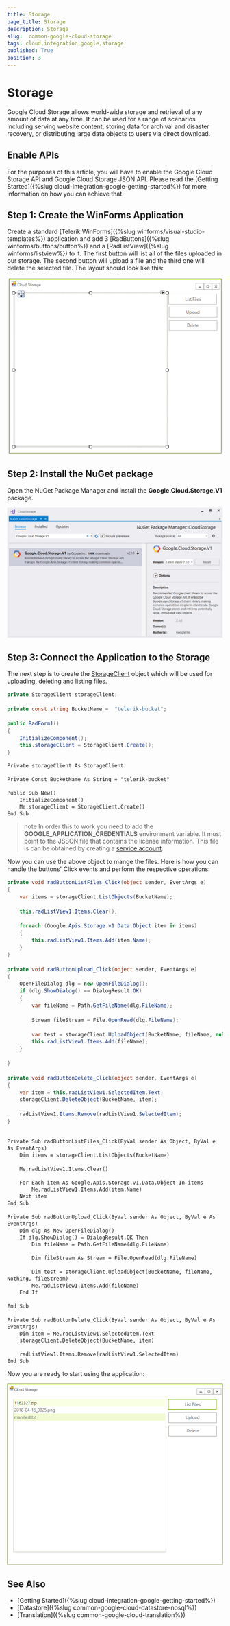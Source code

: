 ```yaml
---
title: Storage
page_title: Storage
description: Storage
slug:  common-google-cloud-storage
tags: cloud,integration,google,storage
published: True
position: 3
---
```


# Storage

Google Cloud Storage allows world-wide storage and retrieval of any amount of data at any time. It can be used for a range of scenarios including serving website content, storing data for archival and disaster recovery, or distributing large data objects to users via direct download.

## Enable APIs

For the purposes of this article, you will have to enable the Google Cloud Storage API and Google Cloud Storage JSON API. Please read the [Getting Started]({%slug cloud-integration-google-getting-started%}) for more information on how you can achieve that.

## Step 1: Create the  WinForms Application

Create a standard [Telerik WinForms]({%slug winforms/visual-studio-templates%}) application and add 3 [RadButtons]({%slug winforms/buttons/button%}) and a [RadListView]({%slug winforms/listview%}) to it. The first button will list all of the files uploaded in our storage. The second button will upload a file and the third one will delete the selected file. The layout should look like this:

![Google Cloud Storage Upload](images/google-cloud-storage001.png)

## Step 2: Install the NuGet package

Open the NuGet Package Manager and install the **Google.Cloud.Storage.V1** package.

![Google Cloud Storage Nuget](images/google-cloud-storage002.png)

## Step 3: Connect the Application to the Storage

The next step is to create the [StorageClient](https://googlecloudplatform.github.io/google-cloud-dotnet/docs/Google.Cloud.Storage.V1/api/Google.Cloud.Storage.V1.StorageClient.html) object which will be used for uploading, deleting and listing files.

````C#
private StorageClient storageClient;

private const string BucketName =  "telerik-bucket";

public RadForm1()
{
    InitializeComponent();
    this.storageClient = StorageClient.Create();
}

````
````VB.NET
Private storageClient As StorageClient

Private Const BucketName As String = "telerik-bucket"

Public Sub New()
    InitializeComponent()
    Me.storageClient = StorageClient.Create()
End Sub

````

>note In order this to work you need to add the __GOOGLE_APPLICATION_CREDENTIALS__ environment variable. It must point to the JSSON file that contains the license information. This file is can be obtained by creating a [service account](https://cloud.google.com/docs/authentication/). 

Now you can use the above object to mange the files. Here is how you can handle the buttons' Click events and perform the respective operations:

````C#
private void radButtonListFiles_Click(object sender, EventArgs e)
{
    var items = storageClient.ListObjects(BucketName);

    this.radListView1.Items.Clear();

    foreach (Google.Apis.Storage.v1.Data.Object item in items)
    {
        this.radListView1.Items.Add(item.Name);
    }
}

private void radButtonUpload_Click(object sender, EventArgs e)
{
    OpenFileDialog dlg = new OpenFileDialog();
    if (dlg.ShowDialog() == DialogResult.OK)
    {
        var fileName = Path.GetFileName(dlg.FileName);

        Stream fileStream = File.OpenRead(dlg.FileName);

        var test = storageClient.UploadObject(BucketName, fileName, null, fileStream);
        this.radListView1.Items.Add(fileName);
    }

}

private void radButtonDelete_Click(object sender, EventArgs e)
{
    var item = this.radListView1.SelectedItem.Text;
    storageClient.DeleteObject(BucketName, item);

    radListView1.Items.Remove(radListView1.SelectedItem);
}

````
````VB.NET

Private Sub radButtonListFiles_Click(ByVal sender As Object, ByVal e As EventArgs)
    Dim items = storageClient.ListObjects(BucketName)

    Me.radListView1.Items.Clear()

    For Each item As Google.Apis.Storage.v1.Data.Object In items
        Me.radListView1.Items.Add(item.Name)
    Next item
End Sub

Private Sub radButtonUpload_Click(ByVal sender As Object, ByVal e As EventArgs)
    Dim dlg As New OpenFileDialog()
    If dlg.ShowDialog() = DialogResult.OK Then
        Dim fileName = Path.GetFileName(dlg.FileName)

        Dim fileStream As Stream = File.OpenRead(dlg.FileName)

        Dim test = storageClient.UploadObject(BucketName, fileName, Nothing, fileStream)
        Me.radListView1.Items.Add(fileName)
    End If

End Sub

Private Sub radButtonDelete_Click(ByVal sender As Object, ByVal e As EventArgs)
    Dim item = Me.radListView1.SelectedItem.Text
    storageClient.DeleteObject(BucketName, item)

    radListView1.Items.Remove(radListView1.SelectedItem)
End Sub

````

Now you are ready to start using the application:

![Google Cloud Storage Upload](images/google-cloud-storage003.png)


## See Also

* [Getting Started]({%slug cloud-integration-google-getting-started%})
* [Datastore]({%slug common-google-cloud-datastore-nosql%})
* [Translation]({%slug common-google-cloud-translation%})